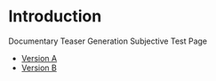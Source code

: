 
# Introduction
Documentary Teaser Generation Subjective Test Page
- [Version A](./versionA/)
- [Version B](./versionB/)
